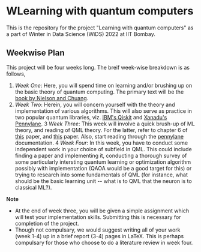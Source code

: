 # WLearning with quantum computers
This is the repository for the project "Learning with quantum computers" as a part of Winter in Data Science (WiDS) 2022 at IIT Bombay.

## Weekwise Plan 

This project will be four weeks long. The breif week-wise breakdown is as follows, 

1. _Week One_: Here, you will spend time on learning and/or brushing up on the basic theory of quantum computing. The primary text will be the [book by Nielson and Chuang](http://mmrc.amss.cas.cn/tlb/201702/W020170224608149940643.pdf). 
2. _Week Two_: Herein, you will concern yourself with the theory and implementation of various algorithms. This will also serve as practice in two popular quantum libraries, viz. [IBM's Qiskit](https://qiskit.org/) and [Xanadu's Pennylane](https://pennylane.ai/). 
3 _Week Three_: This week will involve a quick brush-up of ML theory, and reading of QML theory. For the latter, refer to chapter 6 of [this](https://arxiv.org/pdf/2205.09510.pdf) paper, and [this](https://arxiv.org/pdf/1409.3097.pdf) paper. Also, start reading through the [pennylane](https://pennylane.ai/) documentation.
4 _Week Four_: In this week, you have to conduct some independent work in your choice of subfield in QML. This could include finding a paper and implementing it, conducting a thorough survey of some particularly intersting quantum learning or optimization algorithm possibly with implementation (QAOA would be a good target for this) or trying to research into some fundamentals of QML (for instance, what should be the basic learning unit -- what is to QML that the neuron is to classical ML?). 

**Note**
- At the end of week three, you will be given a simple assignment which will test your implementation skills. Submitting this is necessary for completion of the project. 
- Though not compulsary, we would suggest writing all of your work (week 1-4) up in a brief report (3-4) pages in LaTeX. This is perhaps compulsary for those who choose to do a literature review in week four.

